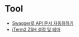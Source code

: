 # Tool

- [Swagger로 API 문서 자동화하기](http://jojoldu.tistory.com/31)
- [iTerm2 ZSH 설정 및 테마](https://beomi.github.io/2017/07/07/Beautify-ZSH/)

